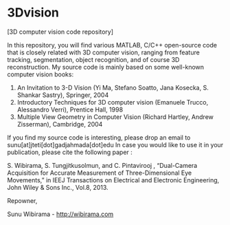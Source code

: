 3Dvision
========

[3D computer vision code repository]

In this repository, you will find various MATLAB, C/C++ open-source code that is closely related with 3D computer vision,
ranging from feature tracking, segmentation, object recognition, and of course 3D reconstruction.
My source code is mainly based on some well-known computer vision books:

1. An Invitation to 3-D Vision (Yi Ma, Stefano Soatto, Jana Kosecka, S. Shankar Sastry), Springer, 2004
2. Introductory Techniques for 3D computer vision (Emanuele Trucco, Alessandro Verri), Prentice Hall, 1998
3. Multiple View Geometry in Computer Vision (Richard Hartley, Andrew Zisserman), Cambridge, 2004

If you find my source code is interesting, please drop an email to sunu[at]jteti[dot]gadjahmada[dot]edu
In case you would like to use it in your publication, please cite the following paper : 

S. Wibirama,  S. Tungjitkusolmun, and C. Pintavirooj , “Dual-Camera Acquisition for Accurate Measurement 
of Three-Dimensional Eye Movements,” in IEEJ Transactions on Electrical and Electronic Engineering, 
John Wiley & Sons Inc., Vol.8, 2013.

Repowner, 

Sunu Wibirama - http://wibirama.com




